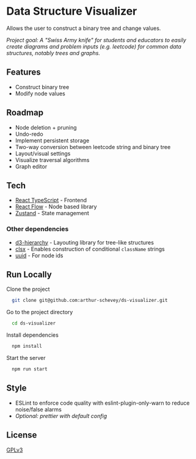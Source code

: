 # Data Structure Visualizer

Allows the user to construct a binary tree and change values.

_Project goal: A "Swiss Army knife" for students and educators to easily create diagrams and problem inputs (e.g. leetcode) for common data structures, notably trees and graphs._

## Features

- Construct binary tree
- Modify node values

## Roadmap

- Node deletion + pruning
- Undo-redo
- Implement persistent storage
- Two-way conversion between leetcode string and binary tree
- Layout/visual settings
- Visualize traversal algorithms
- Graph editor

## Tech

- [React TypeScript]() - Frontend
- [React Flow]() - Node based library
- [Zustand]() - State management

### Other dependencies

- [d3-hierarchy]() - Layouting library for tree-like structures
- [clsx]() - Enables construction of conditional `className` strings
- [uuid]() - For node ids

## Run Locally

Clone the project

```bash
  git clone git@github.com:arthur-schevey/ds-visualizer.git
```

Go to the project directory

```bash
  cd ds-visualizer
```

Install dependencies

```bash
  npm install
```

Start the server

```bash
  npm run start
```

## Style

- ESLint to enforce code quality with eslint-plugin-only-warn to reduce noise/false alarms
- _Optional: prettier with default config_

## License

[GPLv3](https://choosealicense.com/licenses/gpl-3.0/)

